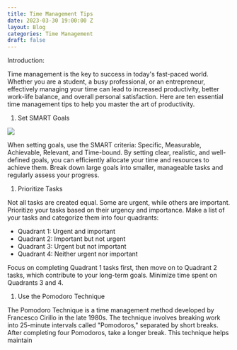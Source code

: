 ```yaml
---
title: Time Management Tips
date: 2023-03-30 19:00:00 Z
layout: Blog
categories: Time Management
draft: false
---
```


Introduction:

Time management is the key to success in today's fast-paced world. Whether you are a student, a busy professional, or an entrepreneur, effectively managing your time can lead to increased productivity, better work-life balance, and overall personal satisfaction. Here are ten essential time management tips to help you master the art of productivity.

1. Set SMART Goals

![](/uploads/test1.jpg)

When setting goals, use the SMART criteria: Specific, Measurable, Achievable, Relevant, and Time-bound. By setting clear, realistic, and well-defined goals, you can efficiently allocate your time and resources to achieve them. Break down large goals into smaller, manageable tasks and regularly assess your progress.

1. Prioritize Tasks

Not all tasks are created equal. Some are urgent, while others are important. Prioritize your tasks based on their urgency and importance. Make a list of your tasks and categorize them into four quadrants:

* Quadrant 1: Urgent and important
* Quadrant 2: Important but not urgent
* Quadrant 3: Urgent but not important
* Quadrant 4: Neither urgent nor important

Focus on completing Quadrant 1 tasks first, then move on to Quadrant 2 tasks, which contribute to your long-term goals. Minimize time spent on Quadrants 3 and 4.

1. Use the Pomodoro Technique

The Pomodoro Technique is a time management method developed by Francesco Cirillo in the late 1980s. The technique involves breaking work into 25-minute intervals called "Pomodoros," separated by short breaks. After completing four Pomodoros, take a longer break. This technique helps maintain
